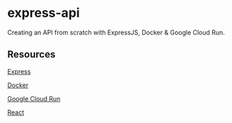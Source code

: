 # express-api

Creating an API from scratch with ExpressJS, Docker & Google Cloud Run.

## Resources

[Express](https://expressjs.com/)


[Docker](https://www.docker.com/)

[Google Cloud Run](https://cloud.google.com/run)


[React](https://reactjs.org/)
